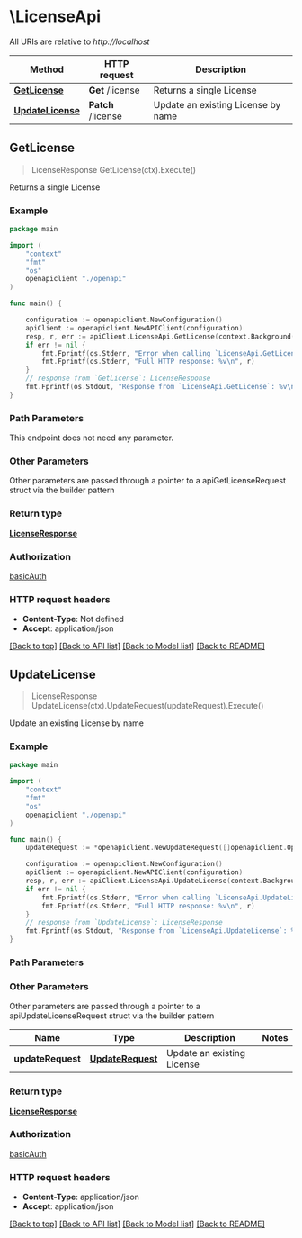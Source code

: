 # \LicenseApi

All URIs are relative to *http://localhost*

Method | HTTP request | Description
------------- | ------------- | -------------
[**GetLicense**](LicenseApi.md#GetLicense) | **Get** /license | Returns a single License
[**UpdateLicense**](LicenseApi.md#UpdateLicense) | **Patch** /license | Update an existing License by name



## GetLicense

> LicenseResponse GetLicense(ctx).Execute()

Returns a single License

### Example

```go
package main

import (
    "context"
    "fmt"
    "os"
    openapiclient "./openapi"
)

func main() {

    configuration := openapiclient.NewConfiguration()
    apiClient := openapiclient.NewAPIClient(configuration)
    resp, r, err := apiClient.LicenseApi.GetLicense(context.Background()).Execute()
    if err != nil {
        fmt.Fprintf(os.Stderr, "Error when calling `LicenseApi.GetLicense``: %v\n", err)
        fmt.Fprintf(os.Stderr, "Full HTTP response: %v\n", r)
    }
    // response from `GetLicense`: LicenseResponse
    fmt.Fprintf(os.Stdout, "Response from `LicenseApi.GetLicense`: %v\n", resp)
}
```

### Path Parameters

This endpoint does not need any parameter.

### Other Parameters

Other parameters are passed through a pointer to a apiGetLicenseRequest struct via the builder pattern


### Return type

[**LicenseResponse**](LicenseResponse.md)

### Authorization

[basicAuth](../README.md#basicAuth)

### HTTP request headers

- **Content-Type**: Not defined
- **Accept**: application/json

[[Back to top]](#) [[Back to API list]](../README.md#documentation-for-api-endpoints)
[[Back to Model list]](../README.md#documentation-for-models)
[[Back to README]](../README.md)


## UpdateLicense

> LicenseResponse UpdateLicense(ctx).UpdateRequest(updateRequest).Execute()

Update an existing License by name

### Example

```go
package main

import (
    "context"
    "fmt"
    "os"
    openapiclient "./openapi"
)

func main() {
    updateRequest := *openapiclient.NewUpdateRequest([]openapiclient.Operation{*openapiclient.NewOperation(openapiclient.EnumOperation("add"), "Path_example")}) // UpdateRequest | Update an existing License

    configuration := openapiclient.NewConfiguration()
    apiClient := openapiclient.NewAPIClient(configuration)
    resp, r, err := apiClient.LicenseApi.UpdateLicense(context.Background()).UpdateRequest(updateRequest).Execute()
    if err != nil {
        fmt.Fprintf(os.Stderr, "Error when calling `LicenseApi.UpdateLicense``: %v\n", err)
        fmt.Fprintf(os.Stderr, "Full HTTP response: %v\n", r)
    }
    // response from `UpdateLicense`: LicenseResponse
    fmt.Fprintf(os.Stdout, "Response from `LicenseApi.UpdateLicense`: %v\n", resp)
}
```

### Path Parameters



### Other Parameters

Other parameters are passed through a pointer to a apiUpdateLicenseRequest struct via the builder pattern


Name | Type | Description  | Notes
------------- | ------------- | ------------- | -------------
 **updateRequest** | [**UpdateRequest**](UpdateRequest.md) | Update an existing License | 

### Return type

[**LicenseResponse**](LicenseResponse.md)

### Authorization

[basicAuth](../README.md#basicAuth)

### HTTP request headers

- **Content-Type**: application/json
- **Accept**: application/json

[[Back to top]](#) [[Back to API list]](../README.md#documentation-for-api-endpoints)
[[Back to Model list]](../README.md#documentation-for-models)
[[Back to README]](../README.md)

